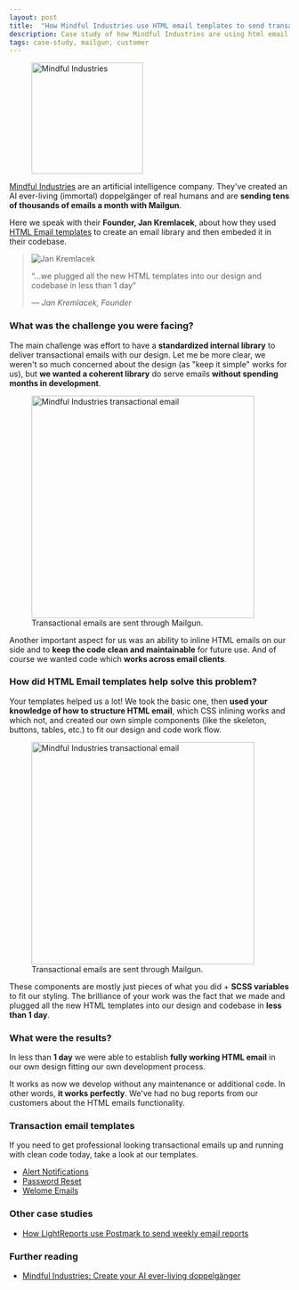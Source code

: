 ```yaml
---
layout: post
title:  "How Mindful Industries use HTML email templates to send transactional emails with Mailgun"
description: Case study of how Mindful Industries are using html email templates. They are an artificial intelligence company and send thousands of emails every month with Mailgun.
tags: case-study, mailgun, customer
---
```


<figure class="blog--image">
  <img src="{{ site.url }}/img/mindful-logo.png" alt="Mindful Industries" width="200">
</figure>

<a href="https://uploadme.ai" target="_blank">Mindful Industries</a> are an artificial intelligence company. They've created an AI ever-living (immortal) doppelgänger of real humans and are **sending tens of thousands of emails a month with Mailgun**.

Here we speak with their **Founder, Jan Kremlacek**, about how they used <a href="https://htmlemail.io#templates">HTML Email templates</a> to create an email library and then embeded it in their codebase.

<blockquote>
  <img src="{{ site.url }}/img/mindful-jan.png" alt="Jan Kremlacek" class="blockquote-avatar">
  <p>&ldquo;...we plugged all the new HTML templates into our design and codebase in less than 1 day&rdquo;</p>
  <cite>&mdash; Jan Kremlacek, Founder</cite>
</blockquote>

### What was the challenge you were facing?

The main challenge was effort to have a **standardized internal library** to deliver transactional emails with our design. Let me
be more clear, we weren't so much concerned about the design (as "keep it simple" works for us), but **we wanted a coherent library** do serve emails **without spending months in development**.

<figure class="blog--image">
  <img src="{{ site.url }}/img/mindful1.png" alt="Mindful Industries transactional email" width="400">
  <figcaption>Transactional emails are sent through Mailgun.</figcaption>
</figure>

Another important aspect for us was an ability to inline HTML emails on our side and to **keep the code clean and maintainable** for future use. And of course we wanted code which **works across email clients**.

### How did HTML Email templates help solve this problem?

Your templates helped us a lot! We took the basic one, then **used your knowledge of how to structure HTML email**, which CSS inlining works and which not, and created our own simple components (like the skeleton, buttons, tables, etc.) to fit our design and code work flow. 

<figure class="blog--image">
  <img src="{{ site.url }}/img/mindful2.png" alt="Mindful Industries transactional email" width="400">
  <figcaption>Transactional emails are sent through Mailgun.</figcaption>
</figure>

These components are mostly just pieces of what you did + **SCSS variables** to fit our styling. The brilliance of your work was the fact that we made and plugged all the new HTML templates into our design and codebase in **less than 1 day**.

### What were the results?

In less than **1 day** we were able to establish **fully working HTML email** in our own design fitting our own development process.

It works as now we develop without any maintenance or additional code. In other words, **it works perfectly**. We've had no bug reports from
our customers about the HTML emails functionality.

### Transaction email templates

If you need to get professional looking transactional emails up and running with clean code today, take a look at our templates.

* [Alert Notifications](/templates/alert-warning)
* [Password Reset](/templates/password-reset)
* [Welome Emails](/templates/welcome)

### Other case studies

* [How LightReports use Postmark to send weekly email reports](/blog/light-reports-postmark-case-study)

### Further reading

* [Mindful Industries: Create your AI ever-living doppelgänger ](https://uploadme.ai)

